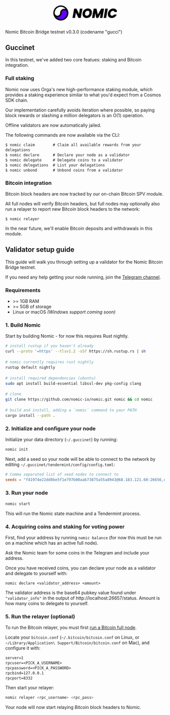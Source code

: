 <h1 align="center">
<img src="./logo.svg" width="40%">
</h1>

Nomic Bitcoin Bridge testnet v0.3.0 (codename "gucci")

## Guccinet

In this testnet, we've added two core featues: staking and Bitcoin integration.

### Full staking

Nomic now uses Orga's new high-performance staking module, which provides a staking experience similar to what you'd expect from a Cosmos SDK chain.

Our implementation carefully avoids iteration where possible, so paying block rewards or slashing a million delegators is an O(1) operation.

Offline validators are now automatically jailed.

The following commands are now available via the CLI:

```
$ nomic claim        # Claim all available rewards from your delegations          
$ nomic declare      # Declare your node as a validator
$ nomic delegate     # Delegate coins to a validator     
$ nomic delegations  # List your delegations
$ nomic unbond       # Unbond coins from a validator
```

### Bitcoin integration

Bitcoin block headers are now tracked by our on-chain Bitcoin SPV module.

All full nodes will verify Bitcoin headers, but full nodes may optionally also run a relayer to report new Bitcoin block headers to the network:

```
$ nomic relayer
```

In the near future, we'll enable Bitcoin deposits and withdrawals in this module.


## Validator setup guide

This guide will walk you through setting up a validator for the Nomic Bitcoin Bridge testnet.

If you need any help getting your node running, join the [Telegram channel](https://t.me/joinchat/b0iv3MHgH5phYjkx).

### Requirements

- &gt;= 1GB RAM
- &gt;= 5GB of storage
- Linux or macOS _(Windows support coming soon)_

### 1. Build Nomic

Start by building Nomic - for now this requires Rust nightly.

```bash
# install rustup if you haven't already
curl --proto '=https' --tlsv1.2 -sSf https://sh.rustup.rs | sh

# nomic currently requires rust nightly
rustup default nightly

# install required dependencies (ubuntu)
sudo apt install build-essential libssl-dev pkg-config clang

# clone
git clone https://github.com/nomic-io/nomic.git nomic && cd nomic

# build and install, adding a `nomic` command to your PATH
cargo install --path .
```

### 2. Initialize and configure your node

Initialize your data directory (`~/.guccinet`) by running:

```bash
nomic init
```

Next, add a seed so your node will be able to connect to the network by editing
`~/.guccinet/tendermint/config/config.toml`:

```toml
# Comma separated list of seed nodes to connect to
seeds = "f41974e22dd0be5f1e797b00aab73875a55a8943@68.183.121.60:26656,debb05b3f152a63116a0e66fbaf27e2673caf4a9@159.89.232.28:26656"
```

### 3. Run your node

```bash
nomic start
```

This will run the Nomic state machine and a Tendermint process.

### 4. Acquiring coins and staking for voting power

First, find your address by running `nomic balance` (for now this must be run on a machine
which has an active full node).

Ask the Nomic team for some coins in the Telegram and include your address.

Once you have received coins, you can declare your node as a validator and
delegate to yourself with:

```
nomic declare <validator_address> <amount>
```

The validator address is the base64 pubkey value
found under `"validator_info"` in the output of http://localhost:26657/status.
Amount is how many coins to delegate to yourself.

### 5. Run the relayer (optional)

To run the Bitcoin relayer, you must first [run a Bitcoin full node](https://bitcoin.org/en/full-node).

Locate your `bitcoin.conf` (`~/.bitcoin/bitcoin.conf` on Linux, or
`~/Library/Application\ Support/Bitcoin/bitcoin.conf` on Mac), and configure it
with:

```
server=1
rpcuser=<PICK_A_USERNAME>
rpcpassword=<PICK_A_PASSWORD>
rpcbind=127.0.0.1
rpcport=8332
```

Then start your relayer:

```bash
nomic relayer <rpc_username> <rpc_pass>
```

Your node will now start relaying Bitcoin block headers to Nomic.
